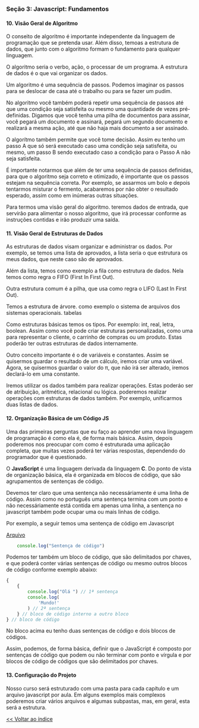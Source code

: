 ### Seção 3: Javascript: Fundamentos

#### 10. Visão Geral de Algoritmo

O conseito de algoritmo é importante independente da linguagem de programação que se pretenda usar. Além disso, temoas a estrutura de dados, que junto com o algoritmo formam o fundamento para qualquer linguagem.

O algoritmo seria o verbo, ação, o processar de um programa. A estrutura de dados é o que vai organizar os dados.

Um algoritmo é uma sequência de passos. Podemos imaginar os passos para se deslocar de casa até o trabalho ou para se fazer um pudim.

No algoritmo você também poderá repetir uma sequência de passos até que uma condição seja satisfeita ou mesmo uma quantidade de vezes pré-definidas. Digamos que você tenha uma pilha de documentos para assinar, você pegará um documento e assinará, pegará um segundo documento e realizará a mesma ação, até que não haja mais documento a ser assinado.

O algorítmo também permite que você tome decisão. Assim eu tenho um passo A que só será executado caso uma condição seja satisfeita, ou mesmo, um passo B sendo executado caso a condição para o Passo A não seja satisfeita.

É importante notarmos que além de ter uma sequência de passos definidas, para que o algoritmo seja correto e otimizado, é importante que os passos estejam na sequência correta. Por exemplo, se assarmos um bolo e depois tentarmos misturar o fermento, acabaremos por não obter o resultado esperado, assim como em inúmeras outras situações.

Para termos uma visão geral do algoritmo. teremos dados de entrada, que servirão para alimentar o nosso algoritmo, que irá processar conforme as instruções contidas e irão produzir uma saída.

#### 11. Visão Geral de Estruturas de Dados

As estruturas de dados visam organizar e administrar os dados. Por exemplo, se temos uma lista de aprovados, a lista seria o que estrutura os meus dados, que neste caso são de aprovados.

Além da lista, temos como exemplo a fila como estrutura de dados. Nela temos como regra o FIFO (First In First Out). 

Outra estrutura comum é a pilha, que usa como regra o LIFO (Last In First Out).

Temos a estrutura de árvore. como exemplo o sistema de arquivos dos sistemas operacionais. tabelas

Como estruturas básicas temos os tipos. Por exemplo: int, real, letra, boolean. Assim como você pode criar estruturas personalizadas, como uma para representar o cliente, o carrinho de compras ou um produto. Estas poderão ter outras estruturas de dados internamente.

Outro conceito importante é o de variáveis e constantes. Assim se quisermos guardar o resultado de um cálculo, iremos criar uma variável. Agora, se quisermos guardar o valor do &pi;, que não irá ser alterado, iremos declará-lo em uma constante.

Iremos utilizar os dados também para realizar operações. Estas poderáo ser de atribuição, aritmética, relacional ou lógica. poderemos realizar operações com estruturas de dados também. Por exemplo, unificarmos duas listas de dados.

#### 12. Organização Básica de um Código JS

Uma das primeiras perguntas que eu faço ao aprender uma nova linguagem de programação é como ela é, de forma mais básica. Assim, depois poderemos nos preocupar com como é estruturada uma aplicação completa, que muitas vezes poderá ter várias respostas, dependendo do programador que é questionado.

O **JavaScript** é uma linguagem derivada da linguagem **C**. Do ponto de vista de organização básica, ela é organizada em blocos de código, que são agrupamentos de sentenças de código.

Devemos ter claro que uma sentença não necessáriamente é uma linha de código. Assim como no português uma sentença termina com um ponto e não necessáriamente está contida em apenas uma linha, a sentença no javascript também pode ocupar uma ou mais linhas de código.

Por exemplo, a seguir temos uma sentença de código em Javascript

[Arquivo](fundamentos\organizacao.js)

```javascript
    console.log("Sentença de código")
```
Podemos ter também um bloco de código, que são delimitados por chaves, e que poderá conter várias sentenças de código ou mesmo outros blocos de código conforme exemplo abaixo:

```javascript
{
    {
        console.log("Olá ") // 1ª sentença
        console.log(
            'Mundo!'
        ) // 2ª sentença
    } // bloco de código interno a outro bloco
} // bloco de código
```
No bloco acima eu tenho duas sentenças de código e dois blocos de códigos.

Assim, podemos, de forma básica, definir que o JavaScript é composto por sentenças de código que podem ou não terminar com ponto e vírgula e por blocos de código de códigos que são delimitados por chaves.

#### 13. Configuração do Projeto

Nosso curso será estruturado com uma pasta para cada capítulo e um arquivo javascript por aula. Em alguns exemplos mais complexos poderemos criar vários arquivos e algumas subpastas, mas, em geral, esta será a estrutura.



<!-- 
14. Executando JavaScript
15. Comentários de Código
16. O Básico de Var, Let e Const
17. Tipagem Fraca
18. Tipos em JavaScript: Number
19. Number: Alguns Cuidados
20. Usando Math
21. Tipos em JavaScript: String
22. Usando Template Strings
23. Tipos em JavaScript: Boolean
24. Tipos em JavaScript: Array
25. Tipos em JavaScript: Object
26. Entendendo o Null & Undefined
27. Quase Tudo é Função!!!
28. Exemplos Básicos de Funções #01
29. Exemplos Básicos de Funções #02
30. Declaração de Variáveis Com Var #01
31. Declaração de Variáveis Com Var #02
32. Declaração de Variáveis Com Let
33. Usando Var em Loop #01
34. Usando Let em Loop #01
35. Usando Var em Loop #02
36. Usando Let em Loop #02
37. Entendendo o Hoisting
38. Função Vs Objeto
39. Par Nome/Valor
40. Notação Ponto
41. Operadores: Atribuição
42. Operadores: Destructuring #01
43. Operadores: Destructuring #02
44. Operadores: Destructuring #03
45. Operadores: Destructuring #04
46. Operadores: Aritméticos
47. Operadores: Relacionais
48. Operadores: Lógicos
49. Operadores: Unários
50. Operadores: Ternário
51. Contexto de Execução: Browser vs Node
52. Tratamento de Erro (Try/Catch/Throw) -->
[<< Voltar ao índice](README.md)